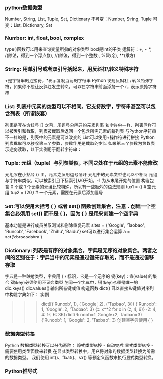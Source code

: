 ### python数据类型
Number, String, List, Tuple, Set, Dictionary
不可变：Number, String, Tuple
可变：List, Dictionary, Set

### Number: int, float, bool, complex
type()函数可以用来查询变量所指的对象类型
bool是int的子类
运算符：+, -, *, /(除法，得到一个浮点数), //(除法，得到一个整数), %(取余), **(乘方)

### String: 用单引号或者双引号括起来，用反斜杠\转义特殊字符
+是字符串的连接符，*表示复制当前的字符串
Python 使用反斜杠 \ 转义特殊字符，如果你不想让反斜杠发生转义，可以在字符串前面添加一个 r，表示原始字符串

### List: 列表中元素的类型可以不相同，它支持数字，字符串甚至可以包含列表（所谓嵌套）
列表是写在方括号 [] 之间、用逗号分隔开的元素列表
和字符串一样，列表同样可以被索引和截取，列表被截取后返回一个包含所需元素的新列表
与Python字符串不一样的是，列表中的元素是可以改变的
List可以使用+操作符进行拼接
Python 列表截取可以接收第三个参数，参数作用是截取的步长
如果第三个参数为负数表示逆向读取，以下实例用于翻转字符串：

### Tuple: 元组（tuple）与列表类似，不同之处在于元组的元素不能修改
元组写在小括号 () 里，元素之间用逗号隔开
元组中的元素类型也可以不相同
元组与字符串类似，可以被索引且下标索引从0开始，-1 为从末尾开始的位置
构造包含 0 个或 1 个元素的元组比较特殊，所以有一些额外的语法规则
tup1 = ()    # 空元组
tup2 = (20,) # 一个元素，需要在元素后添加逗号

### Set:可以使用大括号 { } 或者 set() 函数创建集合，注意：创建一个空集合必须用 set() 而不是 { }，因为 { } 是用来创建一个空字典
基本功能是进行成员关系测试和删除重复元素
sites = {'Google', 'Taobao', 'Runoob', 'Facebook', 'Zhihu', 'Baidu'}
set可以进行集合运算
a = set('abracadabra')

### Dictionary: 列表是有序的对象集合，字典是无序的对象集合。两者之间的区别在于：字典当中的元素是通过键来存取的，而不是通过偏移存取
字典是一种映射类型，字典用 { } 标识，它是一个无序的 键(key) : 值(value) 的集合
键(key)必须使用不可变类型
在同一个字典中，键(key)必须是唯一的
dic.keys() dic.values() 输出所有键或值
构造函数 dict() 可以直接从键值对序列中构建字典如下：
实例
>>> dict([('Runoob', 1), ('Google', 2), ('Taobao', 3)])
{'Runoob': 1, 'Google': 2, 'Taobao': 3}
>>> {x: x**2 for x in (2, 4, 6)}
{2: 4, 4: 16, 6: 36}
>>> dict(Runoob=1, Google=2, Taobao=3)
{'Runoob': 1, 'Google': 2, 'Taobao': 3}
创建空字典使用 { }

### 数据类型转换
Python 数据类型转换可以分为两种：
隐式类型转换 - 自动完成
显式类型转换 - 需要使用类型函数来转换
在显式类型转换中，用户将对象的数据类型转换为所需的数据类型。 我们使用 int()、float()、str() 等预定义函数来执行显式类型转换。

### Python推导式
